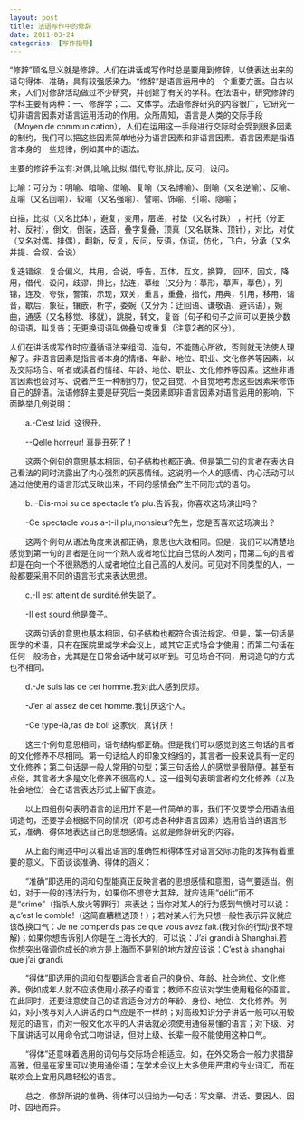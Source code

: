 ```yaml
---
layout: post
title: 法语写作中的修辞
date: 2011-03-24
categories: [写作指导]  
---
```


“修辞”顾名思义就是修辞。人们在讲话或写作时总是要用到修辞，以使表达出来的语句得体、准确，具有较强感染力。“修辞”是语言运用中的一个重要方面。自古以来，人们对修辞活动做过不少研究，并创建了有关的学科。在法语中，研究修辞的学科主要有两种：一、修辞学；二、文体学。法语修辞研究的内容很广，它研究一切非语言因素对语言运用活动的作用。众所周知，语言是人类的交际手段（Moyen de communication），人们在运用这一手段进行交际时会受到很多因素的制约，我们可以把这些因素简单地分为语言因素和非语言因素。语言因素是指语言本身的一些规律，例如其中的语法。

主要的修辞手法有:对偶,比喻,比拟,借代,夸张,排比, 反问，设问。

比喻：可分为：明喻、暗喻、借喻、复喻（又名博喻）、倒喻（又名逆喻）、反喻、互喻（又名回喻）、较喻（又名强喻）、譬喻、饰喻、引喻、隐喻；

白描，比拟（又名比体），避复，变用，层递，衬垫（又名衬跌） ，衬托（分正衬、反衬），倒文，倒装，迭音，叠字复叠，顶真（又名联珠、顶针），对比，对仗（又名对偶、排偶），翻新，反复，反问，反语，仿词，仿化，飞白，分承（又名并提、合叙、合说）

复迭错综，复合偏义，共用，合说，呼告，互体，互文，换算， 回环，回文，降用，借代，设问，歧谬，排比，拈连，摹绘（又分为：摹形，摹声，摹色），列锦，连及，夸张，警策，示现，双关，重言，重叠，指代，用典，引用，移用，谐音，歇后，象征，镶嵌，析字，委婉（又分为：迂回语、谦敬语、避讳语），婉曲，通感（又名移觉、移就），跳脱，转文，复沓（句子和句子之间可以更换少数的词语，叫复沓；无更换词语叫做叠句或重复（注意2者的区分）。

人们在讲话或写作时应遵循语法来组词、造句，不能随心所欲，否则就无法使人理解了。非语言因素是指言者本身的情绪、年龄、地位、职业、文化修养等因素，以及交际场合、听者或读者的情绪、年龄、地位、职业、文化修养等因素。这些非语言因素也会对写、说者产生一种制约力，使之自觉、不自觉地考虑这些因素来修饰自己的辞语。法语修辞主要是研究后一类因素即非语言因素对语言运用的影响，下面略举几例说明：

　　a.-C’est laid. 这很丑。

　　--Qelle horreur! 真是丑死了！

　　这两个例句的意思基本相同，句子结构也都正确。但是第二句的言者在表达自己看法的同时流露出了内心强烈的厌恶情绪。这说明一个人的感情、内心活动可以通过他使用的语言形式反映出来，不同的感情会产生不同形式的语句。

　　b. –Dis-moi su ce spectacle t’a plu.告诉我，你喜欢这场演出吗？

　　-Ce spectacle vous a-t-il plu,monsieur?先生，您是否喜欢这场演出？

　　这两个例句从语法角度来说都正确，意思也大致相同。但是，我们可以清楚地感觉到第一句的言者是在向一个熟人或者地位比自己低的人发问；而第二句的言者却是在向一个不很熟悉的人或者地位比自己高的人发问。可见对不同类型的人，一般都要采用不同的语言形式来表达思想。

　　c.-Il est atteint de surdité.他失聪了。

　　-Il est sourd.他是聋子。

　　这两句话的意思也基本相同，句子结构也都符合语法规定。但是，第一句话是医学的术语，只有在医院里或学术会议上，或其它正式场合才使用；而第二句话在任何一般场合，尤其是在日常会话中就可以听到。可见场合不同，用词造句的方式也不相同。

　　d.-Je suis las de cet homme.我对此人感到厌烦。

　　-J’en ai assez de cet homme.我讨厌这个人。

　　-Ce type-là,ras de bol! 这家伙，真讨厌！

　　这三个例句意思相同，语句结构都正确。但是我们可以感觉到这三句话的言者的文化修养不尽相同。第一句话给人的印象文绉绉的，其言者一般来说具有一定的文化修养；第二句话是一般人常用的句型；第三句话给人的感觉是很随便。甚至有点俗，其言者大多是文化修养不很高的人。这一组例句表明言者的文化修养（以及社会地位）会在语言表达形式上留下痕迹。

　　以上四组例句表明语言的运用并不是一件简单的事，我们不仅要学会用语法组词造句，还要学会根据不同的情况（即考虑各种非语言因素）选用恰当的语言形式，准确、得体地表达自己的思想感情。这就是修辞研究的内容。

　　从上面的阐述中可以看出语言的准确性和得体性对语言交际功能的发挥有着重要的意义。下面谈谈准确、得体的涵义：

　　“准确”即选用的词和句型能真正反映言者的思想感情和意图，语气要适当。例如，对于一般的违法行为，如果你不想夸大其辞，就应选用“délit”而不是“crime”（指杀人放火等罪行）来表达；当你对某人的行为感到气愤时可以说：a,c’est le comble!（这简直糟糕透顶！）；若对某人行为只想一般性表示异议就应该改换口气：Je ne compends pas ce que vous avez fait.(我对你的行动很不理解)；如果你想告诉别人你是在上海长大的，可以说：J’ai grandi à Shanghai.若你想突出强调你成长的地方是上海而不是别的地方就应该说：C’est à shanghai que j’ai grandi.

　　“得体”即选用的词和句型要适合言者自己的身份、年龄、社会地位、文化修养。例如成年人就不应该使用小孩子的语言；教师不应该对学生使用粗俗的语言。在此同时，还要注意使自己的语言适合对方的年龄、身份、地位、文化修养。例如，对小孩与对大人讲话的口气应是不一样的；对高级知识分子讲话一般可以用较规范的语言，而对一般文化水平的人讲话就必须使用通俗易懂的语言；对下级、对下属讲话可以用命令式口吻讲话，但对上级、长辈一般不能使用这种口气。

　　“得体”还意味着选用的词句与交际场合相适应。如，在外交场合一般力求措辞高雅，但是在家里可以使用通俗语；在学术会议上大多使用严肃的专业词汇，而在联欢会上宜用风趣轻松的语言。

　　总之，修辞所说的准确、得体可以归纳为一句话：写文章、讲话、要因人、因时、因地而异。
